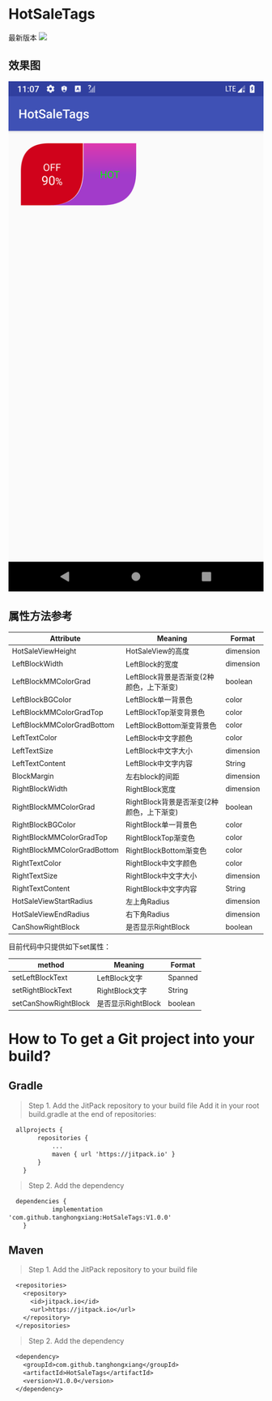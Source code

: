 # HotSaleTags 
最新版本    [![](https://jitpack.io/v/tanghongxiang/HotSaleTags.svg)](https://jitpack.io/#tanghongxiang/HotSaleTags)

## 效果图
![](https://raw.githubusercontent.com/tanghongxiang/HotSaleTags/master/app/src/main/res/mipmap-xxxhdpi/displayimg.png)



## 属性方法参考

| Attribute                     | Meaning                               | Format  |
| ------------                  |---------------                        | --------|
| HotSaleViewHeight             | HotSaleView的高度                      | dimension |
| LeftBlockWidth                | LeftBlock的宽度                        | dimension |
| LeftBlockMMColorGrad          | LeftBlock背景是否渐变(2种颜色，上下渐变) | boolean   |
| LeftBlockBGColor              | LeftBlock单一背景色                    |  color     |
| LeftBlockMMColorGradTop       | LeftBlockTop渐变背景色                 |  color     |
| LeftBlockMMColorGradBottom    | LeftBlockBottom渐变背景色              |  color     |
| LeftTextColor                 | LeftBlock中文字颜色                    |  color     |
| LeftTextSize                  | LeftBlock中文字大小                    |  dimension |
| LeftTextContent               | LeftBlock中文字内容                    |  String    |
| BlockMargin                   | 左右block的间距                        |  dimension |
| RightBlockWidth               | RightBlock宽度                        |  dimension  |
| RightBlockMMColorGrad         | RightBlock背景是否渐变(2种颜色，上下渐变)|  boolean   |
| RightBlockBGColor             | RightBlock单一背景色                   |  color     |
| RightBlockMMColorGradTop      | RightBlockTop渐变色                    |  color     |
| RightBlockMMColorGradBottom   | RightBlockBottom渐变色                 |  color     |
| RightTextColor                | RightBlock中文字颜色                   |  color     |
| RightTextSize                 | RightBlock中文字大小                   |  dimension |
| RightTextContent              | RightBlock中文字内容                   |  String    |
| HotSaleViewStartRadius        | 左上角Radius                           |  dimension |
| HotSaleViewEndRadius          | 右下角Radius                           |  dimension |
| CanShowRightBlock             | 是否显示RightBlock                     |  boolean   |

目前代码中只提供如下set属性：

| method                | Meaning            | Format  |
| ------------          |---------------     | --------|
| setLeftBlockText      | LeftBlock文字      | Spanned |
| setRightBlockText     | RightBlock文字     | String |
| setCanShowRightBlock  | 是否显示RightBlock | boolean |



# How to To get a Git project into your build?

## Gradle
> Step 1. Add the JitPack repository to your build file
> Add it in your root build.gradle at the end of repositories:
```
  allprojects {
		repositories {
			...
			maven { url 'https://jitpack.io' }
		}
	}
```
> Step 2. Add the dependency
```
  dependencies {
	        implementation 'com.github.tanghongxiang:HotSaleTags:V1.0.0'
	}
```

## Maven
> Step 1. Add the JitPack repository to your build file
```
  <repositories>
    <repository>
      <id>jitpack.io</id>
      <url>https://jitpack.io</url>
    </repository>
  </repositories>
```
> Step 2. Add the dependency
```
  <dependency>
    <groupId>com.github.tanghongxiang</groupId>
    <artifactId>HotSaleTags</artifactId>
    <version>V1.0.0</version>
  </dependency>
```

